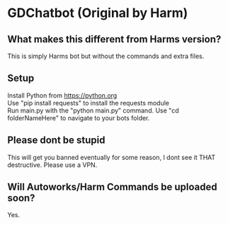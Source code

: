 # GDChatbot (Original by Harm)
## What makes this different from Harms version?
This is simply Harms bot but without the commands and extra files.
## Setup
Install Python from https://python.org  
Use "pip install requests" to install the requests module  
Run main.py with the "python main.py" command. Use "cd folderNameHere" to navigate to your bots folder.  
## Please dont be stupid
This will get you banned eventually for some reason, I dont see it THAT destructive. Please use a VPN.
## Will Autoworks/Harm Commands be uploaded soon?
Yes.
